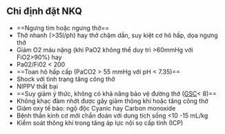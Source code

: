 ## Chỉ định đặt NKQ
- ==Ngưng tim hoặc ngưng thở==
- Thở nhanh (>35l/ph) hay thở chậm dần, suy kiệt cơ hô hấp, dọa ngưng thở
- Giảm O2 máu nặng (khi PaO2 không thể duy trì >60mmHg với FiO2>90%) hay
- Pa02/Fi02 < 200
- ==Toan hô hấp cấp (PaCO2 > 55 mmHg với pH < 7.35)==
- Shock với tình trạng tăng công thở
- NIPPV thất bại
- ==Suy giảm ý thức, không có khả năng bảo vệ đường thở ([GSC](./GSC.md)< 8)==
- Không khạc đàm nhớt được gây giảm thông khí hoặc tăng công thở
- Giảm oxy tế bào: ngộ độc Cyanic hay Carbon monoxide
- Bệnh thần kinh cơ mới chẩn đoán với dung tích sống <10 -15 mL/kg
- Kiểm soát thông khí trong tăng áp lực nội sọ cấp tính (ICP)